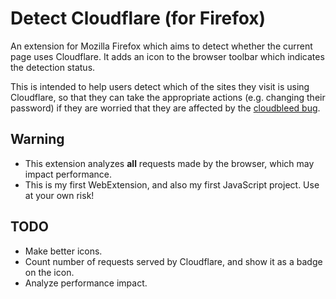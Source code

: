 Detect Cloudflare (for Firefox)
===============================

An extension for Mozilla Firefox which aims to detect whether the current page uses Cloudflare.
It adds an icon to the browser toolbar which indicates the detection status.

This is intended to help users detect which of the sites they visit is using Cloudflare,
so that they can take the appropriate actions (e.g. changing their password) if they are
worried that they are affected by the
[cloudbleed bug](https://bugs.chromium.org/p/project-zero/issues/detail?id=1139).


Warning
-------

* This extension analyzes **all** requests made by the browser, which may impact performance.
* This is my first WebExtension, and also my first JavaScript project. Use at your own risk!


TODO
----

* Make better icons.
* Count number of requests served by Cloudflare, and show it as a badge on the icon.
* Analyze performance impact.

